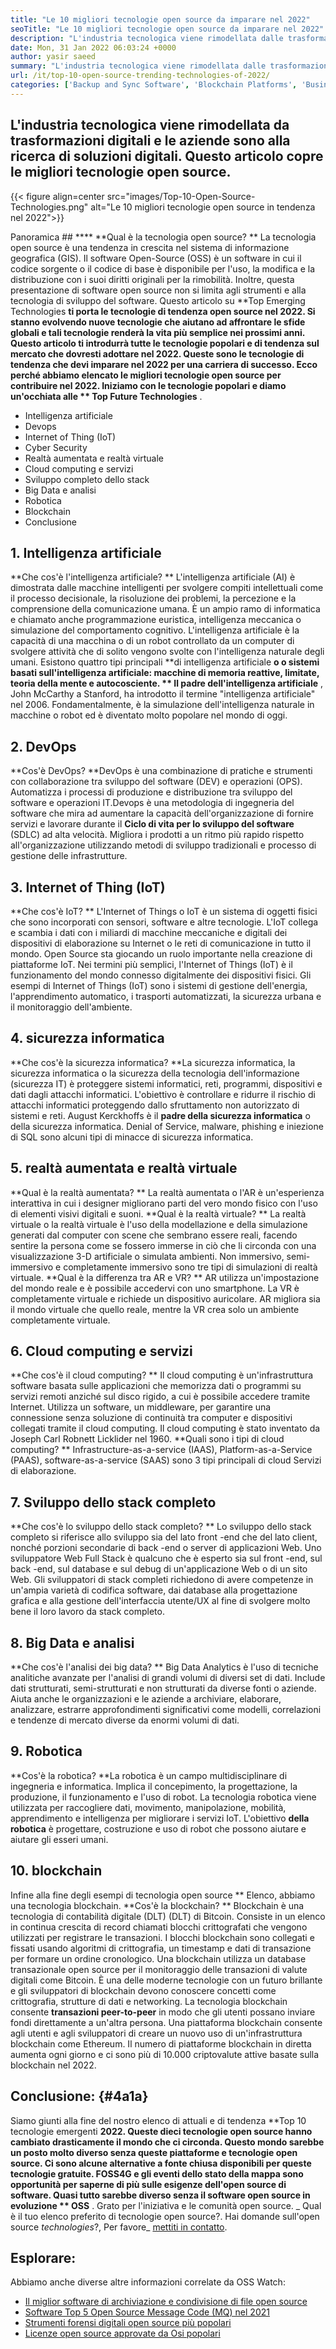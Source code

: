 ```yaml
---
title: "Le 10 migliori tecnologie open source da imparare nel 2022" 
seoTitle: "Le 10 migliori tecnologie open source da imparare nel 2022" 
description: "L'industria tecnologica viene rimodellata dalle trasformazioni digitali e le aziende sono alla ricerca di soluzioni digitali. Questo post copre le migliori tecnologie open source" 
date: Mon, 31 Jan 2022 06:03:24 +0000
author: yasir saeed
summary: "L'industria tecnologica viene rimodellata dalle trasformazioni digitali e le aziende sono alla ricerca di soluzioni digitali. Questo articolo copre le migliori tecnologie open source." 
url: /it/top-10-open-source-trending-technologies-of-2022/
categories: ['Backup and Sync Software', 'Blockchain Platforms', 'Business Intelligence Software', 'DevOps', 'Software Development']
---
```


## L'industria tecnologica viene rimodellata da trasformazioni digitali e le aziende sono alla ricerca di soluzioni digitali. Questo articolo copre le migliori tecnologie open source.

{{< figure align=center src="images/Top-10-Open-Source-Technologies.png" alt="Le 10 migliori tecnologie open source in tendenza nel 2022">}}


Panoramica ## **** 
**Qual è la tecnologia open source? ** La tecnologia open source è una tendenza in crescita nel sistema di informazione geografica (GIS). Il software Open-Source (OSS) è un software in cui il codice sorgente o il codice di base è disponibile per l'uso, la modifica e la distribuzione con i suoi diritti originali per la rimobilità. Inoltre, questa presentazione di software open source non si limita agli strumenti e alla tecnologia di sviluppo del software.
Questo articolo su **Top Emerging Technologies  **ti porta le tecnologie di tendenza open source nel 2022. Si stanno evolvendo nuove tecnologie che aiutano ad affrontare le sfide globali e tali tecnologie renderà la vita più semplice nei prossimi anni. Questo articolo ti introdurrà tutte le tecnologie popolari e di tendenza sul mercato che dovresti adottare nel 2022. Queste sono le tecnologie di tendenza che devi imparare nel 2022 per una carriera di successo. Ecco perché abbiamo elencato le migliori tecnologie open source per contribuire nel 2022. Iniziamo con le tecnologie popolari e diamo un'occhiata alle **  Top Future Technologies** .
  * Intelligenza artificiale
  * Devops
  * Internet of Thing (IoT)
  * Cyber ​​Security
  * Realtà aumentata e realtà virtuale
  * Cloud computing e servizi
  * Sviluppo completo dello stack
  * Big Data e analisi
  * Robotica
  * Blockchain
  * Conclusione

## 1. Intelligenza artificiale
**Che cos'è l'intelligenza artificiale? ** L'intelligenza artificiale (AI) è dimostrata dalle macchine intelligenti per svolgere compiti intellettuali come il processo decisionale, la risoluzione dei problemi, la percezione e la comprensione della comunicazione umana. È un ampio ramo di informatica e chiamato anche programmazione euristica, intelligenza meccanica o simulazione del comportamento cognitivo. L'intelligenza artificiale è la capacità di una macchina o di un robot controllato da un computer di svolgere attività che di solito vengono svolte con l'intelligenza naturale degli umani.
Esistono quattro tipi principali **di intelligenza artificiale  **o o sistemi basati sull'intelligenza artificiale: macchine di memoria reattive, limitate, teoria della mente e autocosciente. **  Il padre dell'intelligenza artificiale** , John McCarthy a Stanford, ha introdotto il termine "intelligenza artificiale" nel 2006. Fondamentalmente, è la simulazione dell'intelligenza naturale in macchine o robot ed è diventato molto popolare nel mondo di oggi.

## 2. DevOps
**Cos'è DevOps? **DevOps è una combinazione di pratiche e strumenti con collaborazione tra sviluppo del software (DEV) e operazioni (OPS). Automatizza i processi di produzione e distribuzione tra sviluppo del software e operazioni IT.Devops è una metodologia di ingegneria del software che mira ad aumentare la capacità dell'organizzazione di fornire servizi e lavorare durante il  **Ciclo di vita per lo sviluppo del software**   (SDLC) ad alta velocità. Migliora i prodotti a un ritmo più rapido rispetto all'organizzazione utilizzando metodi di sviluppo tradizionali e processo di gestione delle infrastrutture.

## 3. Internet of Thing (IoT)
**Che cos'è IoT? ** L'Internet of Things o IoT è un sistema di oggetti fisici che sono incorporati con sensori, software e altre tecnologie. L'IoT collega e scambia i dati con i miliardi di macchine meccaniche e digitali dei dispositivi di elaborazione su Internet o le reti di comunicazione in tutto il mondo. Open Source sta giocando un ruolo importante nella creazione di piattaforme IoT. Nei termini più semplici, l'Internet of Things (IoT) è il funzionamento del mondo connesso digitalmente dei dispositivi fisici. Gli esempi di Internet of Things (IoT) sono i sistemi di gestione dell'energia, l'apprendimento automatico, i trasporti automatizzati, la sicurezza urbana e il monitoraggio dell'ambiente.

## 4. sicurezza informatica
**Che cos'è la sicurezza informatica? **La sicurezza informatica, la sicurezza informatica o la sicurezza della tecnologia dell'informazione (sicurezza IT) è proteggere sistemi informatici, reti, programmi, dispositivi e dati dagli attacchi informatici. L'obiettivo è controllare e ridurre il rischio di attacchi informatici proteggendo dallo sfruttamento non autorizzato di sistemi e reti. August Kerckhoffs è il  **padre della sicurezza informatica**   o della sicurezza informatica. Denial of Service, malware, phishing e iniezione di SQL sono alcuni tipi di minacce di sicurezza informatica.

## 5. realtà aumentata e realtà virtuale
**Qual è la realtà aumentata? ** La realtà aumentata o l'AR è un'esperienza interattiva in cui i designer migliorano parti del vero mondo fisico con l'uso di elementi visivi digitali e suoni.
**Qual è la realtà virtuale? ** La realtà virtuale o la realtà virtuale è l'uso della modellazione e della simulazione generati dal computer con scene che sembrano essere reali, facendo sentire la persona come se fossero immerse in ciò che li circonda con una visualizzazione 3-D artificiale o simulata ambienti. Non immersivo, semi-immersivo e completamente immersivo sono tre tipi di simulazioni di realtà virtuale.
**Qual è la differenza tra AR e VR? ** AR utilizza un'impostazione del mondo reale e è possibile accedervi con uno smartphone. La VR è completamente virtuale e richiede un dispositivo auricolare. AR migliora sia il mondo virtuale che quello reale, mentre la VR crea solo un ambiente completamente virtuale.

## 6. Cloud computing e servizi
**Che cos'è il cloud computing? ** Il cloud computing è un'infrastruttura software basata sulle applicazioni che memorizza dati o programmi su servizi remoti anziché sul disco rigido, a cui è possibile accedere tramite Internet. Utilizza un software, un middleware, per garantire una connessione senza soluzione di continuità tra computer e dispositivi collegati tramite il cloud computing. Il cloud computing è stato inventato da Joseph Carl Robnett Licklider nel 1960.
**Quali sono i tipi di cloud computing? ** Infrastructure-as-a-service (IAAS), Platform-as-a-Service (PAAS), software-as-a-service (SAAS) sono 3 tipi principali di cloud Servizi di elaborazione.

## 7. Sviluppo dello stack completo
**Che cos'è lo sviluppo dello stack completo? ** Lo sviluppo dello stack completo si riferisce allo sviluppo sia del lato front -end che del lato client, nonché porzioni secondarie di back -end o server di applicazioni Web. Uno sviluppatore Web Full Stack è qualcuno che è esperto sia sul front -end, sul back -end, sul database e sul debug di un'applicazione Web o di un sito Web. Gli sviluppatori di stack completi richiedono di avere competenze in un'ampia varietà di codifica software, dai database alla progettazione grafica e alla gestione dell'interfaccia utente/UX al fine di svolgere molto bene il loro lavoro da stack completo.

## 8. Big Data e analisi
**Che cos'è l'analisi dei big data? ** Big Data Analytics è l'uso di tecniche analitiche avanzate per l'analisi di grandi volumi di diversi set di dati. Include dati strutturati, semi-strutturati e non strutturati da diverse fonti o aziende. Aiuta anche le organizzazioni e le aziende a archiviare, elaborare, analizzare, estrarre approfondimenti significativi come modelli, correlazioni e tendenze di mercato diverse da enormi volumi di dati.

## 9. Robotica
**Cos'è la robotica? **La robotica è un campo multidisciplinare di ingegneria e informatica. Implica il concepimento, la progettazione, la produzione, il funzionamento e l'uso di robot. La tecnologia robotica viene utilizzata per raccogliere dati, movimento, manipolazione, mobilità, apprendimento e intelligenza per migliorare i servizi IoT. L'obiettivo  **della robotica**   è progettare, costruzione e uso di robot che possono aiutare e aiutare gli esseri umani.

## 10. blockchain
Infine alla fine degli esempi di tecnologia open source ** Elenco, abbiamo una tecnologia blockchain.
**Cos'è la blockchain? ** Blockchain è una tecnologia di contabilità digitale (DLT) (DLT) di Bitcoin. Consiste in un elenco in continua crescita di record chiamati blocchi crittografati che vengono utilizzati per registrare le transazioni. I blocchi blockchain sono collegati e fissati usando algoritmi di crittografia, un timestamp e dati di transazione per formare un ordine cronologico. Una blockchain utilizza un database transazionale open source per il monitoraggio delle transazioni di valute digitali come Bitcoin. È una delle moderne tecnologie con un futuro brillante e gli sviluppatori di blockchain devono conoscere concetti come crittografia, strutture di dati e networking.
La tecnologia blockchain consente **transazioni peer-to-peer**  in modo che gli utenti possano inviare fondi direttamente a un'altra persona. Una piattaforma blockchain consente agli utenti e agli sviluppatori di creare un nuovo uso di un'infrastruttura blockchain come Ethereum. Il numero di piattaforme blockchain in diretta aumenta ogni giorno e ci sono più di 10.000 criptovalute attive basate sulla blockchain nel 2022.

## **Conclusione:**    {#4a1a}
Siamo giunti alla fine del nostro elenco di attuali e di tendenza **Top 10 tecnologie emergenti  **2022. Queste dieci tecnologie open source hanno cambiato drasticamente il mondo che ci circonda. Questo mondo sarebbe un posto molto diverso senza queste piattaforme e tecnologie open source. Ci sono alcune alternative a fonte chiusa disponibili per queste tecnologie gratuite. FOSS4G e gli eventi dello stato della mappa sono opportunità per saperne di più sulle esigenze dell'open source di software. Quasi tutto sarebbe diverso senza il software open source in evoluzione **  OSS** . Grato per l'iniziativa e le comunità open source.
_ Qual è il tuo elenco preferito di tecnologie open source?. Hai domande sull'open source _technologies_?, Per favore_ [mettiti in contatto][1].

## Esplorare:
Abbiamo anche diverse altre informazioni correlate da OSS Watch:
  * [Il miglior software di archiviazione e condivisione di file open source][2]
  * [Software Top 5 Open Source Message Code (MQ) nel 2021][3]
  * [Strumenti forensi digitali open source più popolari][4]
  * [Licenze open source approvate da Osi popolari][5]

  
[1]: mailto:yasir.saeed@aspose.com
[2]: https://products.containerize.com/backup-and-sync/
[3]: https://blog.containerize.com/message-queue-software/top-5-open-source-message-queue-software-in-2021/
[4]: https://blog.containerize.com/digital-forensic-tools/top-5-open-source-digital-forensic-tools-in-2021/
[5]: https://blog.containerize.com/licenses-standards/top-5-most-popular-osi-approved-open-source-licenses-of-2021/
